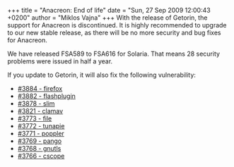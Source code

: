 +++
title = "Anacreon: End of life"
date = "Sun, 27 Sep 2009 12:00:43 +0200"
author = "Miklos Vajna"
+++
With the release of Getorin, the support for Anacreon is discontinued. It is highly recommended to upgrade to our new stable release, as there will be no more security and bug fixes for Anacreon.  

 We have released FSA589 to FSA616 for Solaria. That means 28 security problems were issued in half a year.  

 If you update to Getorin, it will also fix the following vulnerability:  

* [#3884 - firefox](http://bugs.frugalware.org/task/3884)
* [#3882 - flashplugin](http://bugs.frugalware.org/task/3882)
* [#3878 - slim](http://bugs.frugalware.org/task/3878)
* [#3821 - clamav](http://bugs.frugalware.org/task/3821)
* [#3773 - file](http://bugs.frugalware.org/task/3773)
* [#3772 - tunapie](http://bugs.frugalware.org/task/3772)
* [#3771 - poppler](http://bugs.frugalware.org/task/3771)
* [#3769 - pango](http://bugs.frugalware.org/task/3769)
* [#3768 - gnutls](http://bugs.frugalware.org/task/3768)
* [#3766 - cscope](http://bugs.frugalware.org/task/3766)
